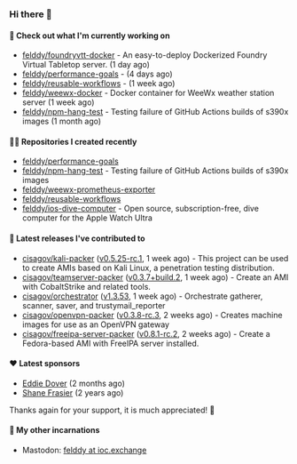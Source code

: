 ### Hi there 👋

#### 👷 Check out what I'm currently working on

- [felddy/foundryvtt-docker](https://github.com/felddy/foundryvtt-docker) - An easy-to-deploy Dockerized Foundry Virtual Tabletop server. (1 day ago)
- [felddy/performance-goals](https://github.com/felddy/performance-goals) -  (4 days ago)
- [felddy/reusable-workflows](https://github.com/felddy/reusable-workflows) -  (1 week ago)
- [felddy/weewx-docker](https://github.com/felddy/weewx-docker) - Docker container for WeeWx weather station server (1 week ago)
- [felddy/npm-hang-test](https://github.com/felddy/npm-hang-test) - Testing failure of GitHub Actions builds of s390x images (1 month ago)

#### 👨‍💻 Repositories I created recently

- [felddy/performance-goals](https://github.com/felddy/performance-goals)
- [felddy/npm-hang-test](https://github.com/felddy/npm-hang-test) - Testing failure of GitHub Actions builds of s390x images
- [felddy/weewx-prometheus-exporter](https://github.com/felddy/weewx-prometheus-exporter)
- [felddy/reusable-workflows](https://github.com/felddy/reusable-workflows)
- [felddy/ios-dive-computer](https://github.com/felddy/ios-dive-computer) - Open source, subscription-free, dive computer for the Apple Watch Ultra

#### 🚀 Latest releases I've contributed to

- [cisagov/kali-packer](https://github.com/cisagov/kali-packer) ([v0.5.25-rc.1](https://github.com/cisagov/kali-packer/releases/tag/v0.5.25-rc.1), 1 week ago) - This project can be used to create AMIs based on Kali Linux, a penetration testing distribution.
- [cisagov/teamserver-packer](https://github.com/cisagov/teamserver-packer) ([v0.3.7&#43;build.2](https://github.com/cisagov/teamserver-packer/releases/tag/v0.3.7%2Bbuild.2), 1 week ago) - Create an AMI with CobaltStrike and related tools.
- [cisagov/orchestrator](https://github.com/cisagov/orchestrator) ([v1.3.53](https://github.com/cisagov/orchestrator/releases/tag/v1.3.53), 1 week ago) - Orchestrate gatherer, scanner, saver, and trustymail_reporter
- [cisagov/openvpn-packer](https://github.com/cisagov/openvpn-packer) ([v0.3.8-rc.3](https://github.com/cisagov/openvpn-packer/releases/tag/v0.3.8-rc.3), 2 weeks ago) - Creates machine images for use as an OpenVPN gateway
- [cisagov/freeipa-server-packer](https://github.com/cisagov/freeipa-server-packer) ([v0.8.1-rc.2](https://github.com/cisagov/freeipa-server-packer/releases/tag/v0.8.1-rc.2), 2 weeks ago) - Create a Fedora-based AMI with FreeIPA server installed.

#### ❤️ Latest sponsors
- [Eddie Dover](https://github.com/EddieDover) (2 months ago)
- [Shane Frasier](https://github.com/jsf9k) (2 years ago)

Thanks again for your support, it is much appreciated! 🙏

#### 🐋 My other incarnations
- Mastodon: <a rel="me" href="https://ioc.exchange/@felddy">felddy at ioc.exchange</a>
